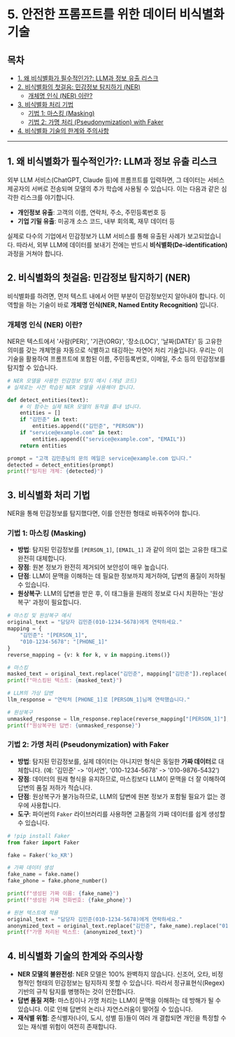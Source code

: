 # 5. 안전한 프롬프트를 위한 데이터 비식별화 기술

## 목차
- [1. 왜 비식별화가 필수적인가?: LLM과 정보 유출 리스크](#1-왜-비식별화가-필수적인가-llm과-정보-유출-리스크)
- [2. 비식별화의 첫걸음: 민감정보 탐지하기 (NER)](#2-비식별화의-첫걸음-민감정보-탐지하기-ner)
  - [개체명 인식 (NER) 이란?](#개체명-인식-ner-이란)
- [3. 비식별화 처리 기법](#3-비식별화-처리-기법)
  - [기법 1: 마스킹 (Masking)](#기법-1-마스킹-masking)
  - [기법 2: 가명 처리 (Pseudonymization) with Faker](#기법-2-가명-처리-pseudonymization-with-faker)
- [4. 비식별화 기술의 한계와 주의사항](#4-비식별화-기술의-한계와-주의사항)

---

## 1. 왜 비식별화가 필수적인가?: LLM과 정보 유출 리스크

외부 LLM 서비스(ChatGPT, Claude 등)에 프롬프트를 입력하면, 그 데이터는 서비스 제공자의 서버로 전송되며 모델의 추가 학습에 사용될 수 있습니다. 이는 다음과 같은 심각한 리스크를 야기합니다.

- **개인정보 유출**: 고객의 이름, 연락처, 주소, 주민등록번호 등
- **기업 기밀 유출**: 미공개 소스 코드, 내부 회의록, 재무 데이터 등

실제로 다수의 기업에서 민감정보가 LLM 서비스를 통해 유출된 사례가 보고되었습니다. 따라서, 외부 LLM에 데이터를 보내기 전에는 반드시 **비식별화(De-identification)**  과정을 거쳐야 합니다.

## 2. 비식별화의 첫걸음: 민감정보 탐지하기 (NER)

비식별화를 하려면, 먼저 텍스트 내에서 어떤 부분이 민감정보인지 알아내야 합니다. 이 역할을 하는 기술이 바로 **개체명 인식(NER, Named Entity Recognition)**  입니다.

### 개체명 인식 (NER) 이란?

NER은 텍스트에서 '사람(PER)', '기관(ORG)', '장소(LOC)', '날짜(DATE)' 등 고유한 의미를 갖는 개체명을 자동으로 식별하고 태깅하는 자연어 처리 기술입니다. 우리는 이 기술을 활용하여 프롬프트에 포함된 이름, 주민등록번호, 이메일, 주소 등의 민감정보를 탐지할 수 있습니다.

```python
# NER 모델을 사용한 민감정보 탐지 예시 (개념 코드)
# 실제로는 사전 학습된 NER 모델을 사용해야 합니다.

def detect_entities(text):
    # 이 함수는 실제 NER 모델의 동작을 흉내 냅니다.
    entities = []
    if "김민준" in text:
        entities.append(("김민준", "PERSON"))
    if "service@example.com" in text:
        entities.append(("service@example.com", "EMAIL"))
    return entities

prompt = "고객 김민준님의 문의 메일은 service@example.com 입니다."
detected = detect_entities(prompt)
print(f"탐지된 개체: {detected}")
```

## 3. 비식별화 처리 기법

NER을 통해 민감정보를 탐지했다면, 이를 안전한 형태로 바꿔주어야 합니다.

### 기법 1: 마스킹 (Masking)

- **방법**: 탐지된 민감정보를 `[PERSON_1]`, `[EMAIL_1]` 과 같이 의미 없는 고유한 태그로 완전히 대체합니다.
- **장점**: 원본 정보가 완전히 제거되어 보안성이 매우 높습니다.
- **단점**: LLM이 문맥을 이해하는 데 필요한 정보까지 제거하여, 답변의 품질이 저하될 수 있습니다.
- **원상복구**: LLM의 답변을 받은 후, 이 태그들을 원래의 정보로 다시 치환하는 '원상복구' 과정이 필요합니다.

```python
# 마스킹 및 원상복구 예시
original_text = "담당자 김민준(010-1234-5678)에게 연락하세요."
mapping = {
    "김민준": "[PERSON_1]",
    "010-1234-5678": "[PHONE_1]"
}
reverse_mapping = {v: k for k, v in mapping.items()}

# 마스킹
masked_text = original_text.replace("김민준", mapping["김민준"]).replace("010-1234-5678", mapping["010-1234-5678"])
print(f"마스킹된 텍스트: {masked_text}")

# LLM의 가상 답변
llm_response = "연락처 [PHONE_1]로 [PERSON_1]님께 연락했습니다."

# 원상복구
unmasked_response = llm_response.replace(reverse_mapping["[PERSON_1]"], "김민준").replace(reverse_mapping["[PHONE_1]"], "010-1234-5678")
print(f"원상복구된 답변: {unmasked_response}")
```

### 기법 2: 가명 처리 (Pseudonymization) with Faker

- **방법**: 탐지된 민감정보를, 실제 데이터는 아니지만 형식은 동일한 **가짜 데이터**로 대체합니다. (예: '김민준' -> '이서연', '010-1234-5678' -> '010-9876-5432')
- **장점**: 데이터의 원래 형식을 유지하므로, 마스킹보다 LLM이 문맥을 더 잘 이해하여 답변의 품질 저하가 적습니다.
- **단점**: 원상복구가 불가능하므로, LLM의 답변에 원본 정보가 포함될 필요가 없는 경우에 사용합니다.
- **도구**: 파이썬의 `Faker` 라이브러리를 사용하면 고품질의 가짜 데이터를 쉽게 생성할 수 있습니다.

```python
# !pip install Faker
from faker import Faker

fake = Faker('ko_KR')

# 가짜 데이터 생성
fake_name = fake.name()
fake_phone = fake.phone_number()

print(f"생성된 가짜 이름: {fake_name}")
print(f"생성된 가짜 전화번호: {fake_phone}")

# 원본 텍스트에 적용
original_text = "담당자 김민준(010-1234-5678)에게 연락하세요."
anonymized_text = original_text.replace("김민준", fake_name).replace("010-1234-5678", fake_phone)
print(f"가명 처리된 텍스트: {anonymized_text}")
```

## 4. 비식별화 기술의 한계와 주의사항

- **NER 모델의 불완전성**: NER 모델은 100% 완벽하지 않습니다. 신조어, 오타, 비정형적인 형태의 민감정보는 탐지하지 못할 수 있습니다. 따라서 정규표현식(Regex) 기반의 규칙 탐지를 병행하는 것이 안전합니다.
- **답변 품질 저하**: 마스킹이나 가명 처리는 LLM이 문맥을 이해하는 데 방해가 될 수 있습니다. 이로 인해 답변의 논리나 자연스러움이 떨어질 수 있습니다.
- **재식별 위험**: 준식별자(나이, 도시, 성별 등)들이 여러 개 결합되면 개인을 특정할 수 있는 재식별 위험이 여전히 존재합니다.